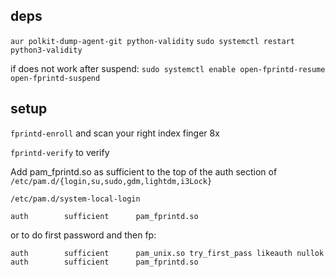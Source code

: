 

## deps

`aur polkit-dump-agent-git python-validity`
`sudo systemctl restart python3-validity`


if does not work after suspend:
`sudo systemctl enable open-fprintd-resume open-fprintd-suspend`

## setup

`fprintd-enroll` and scan your right index finger 8x

`fprintd-verify` to verify


Add pam_fprintd.so as sufficient to the top of the auth section of `/etc/pam.d/{login,su,sudo,gdm,lightdm,i3Lock}`

```
/etc/pam.d/system-local-login

auth		sufficient  	pam_fprintd.so
```

or to do first password and then fp:

```
auth		sufficient  	pam_unix.so try_first_pass likeauth nullok
auth		sufficient  	pam_fprintd.so
```
